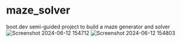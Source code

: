 # maze_solver
boot.dev semi-guided project to build a maze generator and solver
![Screenshot 2024-06-12 154712](https://github.com/jpleatherland/maze_solver/assets/19578072/6dace33a-8c00-4473-81af-89e8858ddb68)
![Screenshot 2024-06-12 154803](https://github.com/jpleatherland/maze_solver/assets/19578072/93f1d9e1-10b7-4953-96a0-2b4bdc1b10ef)
